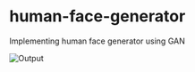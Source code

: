 # human-face-generator

Implementing human face generator using GAN


![Output](https://github.com/sreeja-g/human-face-generator/blob/master/human-face-generator.gif)
